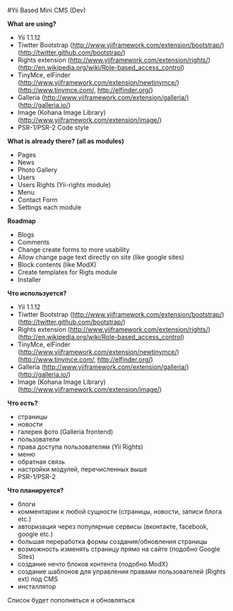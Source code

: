 #Yii Based Mini CMS (Dev)

**What are using?**

* Yii 1.1.12
* Tiwtter Bootstrap (http://www.yiiframework.com/extension/bootstrap/) (http://twitter.github.com/bootstrap/)
* Rights extension (http://www.yiiframework.com/extension/rights/) (http://en.wikipedia.org/wiki/Role-based_access_control)
* TinyMce, elFinder (http://www.yiiframework.com/extension/newtinymce/) (http://www.tinymce.com/, http://elfinder.org/)
* Galleria (http://www.yiiframework.com/extension/galleria/) (http://galleria.io/)
* Image (Kohana Image Library) (http://www.yiiframework.com/extension/image/)
* PSR-1/PSR-2 Code style

**What is already there? (all as modules)**

* Pages
* News
* Photo Gallery
* Users
* Users Rights (Yii-rights module)
* Menu
* Contact Form
* Settings each module

**Roadmap**

* Blogs
* Comments
* Change create forms to more usability
* Allow change page text directly on site (like google sites)
* Block contents (like ModX)
* Create templates for Rigts module
* Installer

**Что используется?**

* Yii 1.1.12
* Tiwtter Bootstrap (http://www.yiiframework.com/extension/bootstrap/) (http://twitter.github.com/bootstrap/)
* Rights extension (http://www.yiiframework.com/extension/rights/) (http://en.wikipedia.org/wiki/Role-based_access_control)
* TinyMce, elFinder (http://www.yiiframework.com/extension/newtinymce/) (http://www.tinymce.com/, http://elfinder.org/)
* Galleria (http://www.yiiframework.com/extension/galleria/) (http://galleria.io/)
* Image (Kohana Image Library) (http://www.yiiframework.com/extension/image/)

**Что есть?**

* страницы
* новости
* галерея фото (Galleria frontend)
* пользователи
* права доступа пользователям (Yii Rights)
* меню
* обратная связь
* настройки модулей, перечисленных выше
* PSR-1/PSR-2

**Что планируется?**

* блоги
* комментарии к любой сущности (страницы, новости, записи блога etc.)
* авторизация через популярные сервисы (вконтакте, facebook, google etc.)
* большая переработка формы создания/обновления страницы
* возможность изменять страницу прямо на сайте (подобно Google Sites)
* создание нечто блоков контента (подобно ModX)
* создание шаблонов для управления правами пользователей (Rights ext) под CMS
* инсталлятор

Список будет пополняться и обновляться
